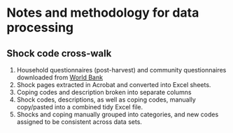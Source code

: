 # Notes and methodology for data processing

## Shock code cross-walk
1. Household questionnaires (post-harvest) and community questionnaires downloaded from [World Bank](http://econ.worldbank.org/WBSITE/EXTERNAL/EXTDEC/EXTRESEARCH/EXTLSMS/0,,contentMDK:23635478~pagePK:64168445~piPK:64168309~theSitePK:3358997,00.html)
2. Shock pages extracted in Acrobat and converted into Excel sheets.
3. Coping codes and description broken into separate columns
4. Shock codes, descriptions, as well as coping codes, manually copy/pasted into a combined tidy Excel file.
5. Shocks and coping manually grouped into categories, and new codes assigned to be consistent across data sets.
